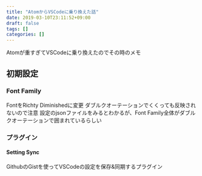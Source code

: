 ```yaml
---
title: "AtomからVSCodeに乗り換えた話"
date: 2019-03-10T23:11:52+09:00
draft: false
tags: []
categories: []
---
```


Atomが重すぎてVSCodeに乗り換えたのでその時のメモ

## 初期設定
### Font Family
FontをRichty Diminishedに変更
ダブルクオーテーションでくくっても反映されないので注意
設定のjsonファイルをみるとわかるが、Font Family全体がダブルクオーテーションで囲まれているらしい

### プラグイン
#### Setting Sync
GithubのGistを使ってVSCodeの設定を保存&同期するプラグイン

#### 